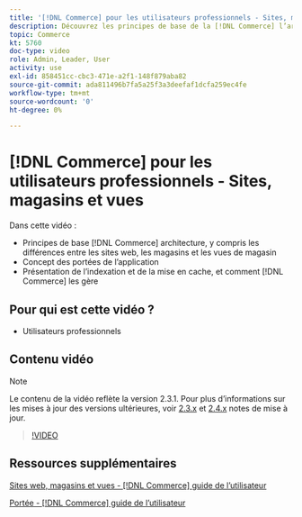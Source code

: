 ```yaml
---
title: '[!DNL Commerce] pour les utilisateurs professionnels - Sites, magasins et vues'
description: Découvrez les principes de base de la [!DNL Commerce] l’architecture, notamment les différences entre les sites web, les magasins, les vues de magasin et les portées d’application. Comprendre l’indexation et la mise en cache.
topic: Commerce
kt: 5760
doc-type: video
role: Admin, Leader, User
activity: use
exl-id: 858451cc-cbc3-471e-a2f1-148f879aba82
source-git-commit: ada811496b7fa5a25f3a3deefaf1dcfa259ec4fe
workflow-type: tm+mt
source-wordcount: '0'
ht-degree: 0%

---
```


# [!DNL Commerce] pour les utilisateurs professionnels - Sites, magasins et vues

Dans cette vidéo :

- Principes de base [!DNL Commerce] architecture, y compris les différences entre les sites web, les magasins et les vues de magasin
- Concept des portées de l’application
- Présentation de l’indexation et de la mise en cache, et comment [!DNL Commerce] les gère

## Pour qui est cette vidéo ?

- Utilisateurs professionnels

## Contenu vidéo

>[!NOTE]
>
>Le contenu de la vidéo reflète la version 2.3.1. Pour plus d’informations sur les mises à jour des versions ultérieures, voir [ 2.3.x](https://devdocs.magento.com/guides/v2.3/release-notes/bk-release-notes.html) et [2.4.x](https://devdocs.magento.com/guides/v2.4/release-notes/bk-release-notes.html) notes de mise à jour.

>[!VIDEO](https://video.tv.adobe.com/v/35945?quality=12&learn=on)

## Ressources supplémentaires

[Sites web, magasins et vues - [!DNL Commerce] guide de l’utilisateur](https://docs.magento.com/user-guide/stores/websites-stores-views.html)

[Portée - [!DNL Commerce] guide de l’utilisateur](https://docs.magento.com/user-guide/configuration/scope.html)
